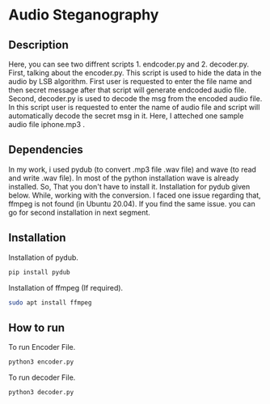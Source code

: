 # Audio Steganography

## Description

Here, you can see two diffrent scripts 1. endcoder.py and 2. decoder.py. First, talking about the encoder.py. This script is used to hide the data in the audio by LSB algorithm. First user is requested to enter the file name and then secret message after that script will generate endcoded audio file. Second, decoder.py is used to decode the msg from the encoded audio file. In this script user is requested to enter the name of audio file and script will automatically decode the secret msg in it. Here, I atteched one sample audio file iphone.mp3 .

## Dependencies

In my work, i used pydub (to convert .mp3 file .wav file) and wave (to read and write .wav file). In most of the python installation wave is already installed. So, That you don't have to install it. Installation for pydub given below. While, working with the conversion. I faced one issue regarding that, ffmpeg is not found (in Ubuntu 20.04). If you find the same issue. you can go for second installation in next segment.

## Installation

Installation of pydub.
```bash
pip install pydub
```

Installation of ffmpeg (If required).
```bash
sudo apt install ffmpeg
```

## How to run

To run Encoder File.
```bash
python3 encoder.py
```

To run decoder File.
```bash
python3 decoder.py
```



